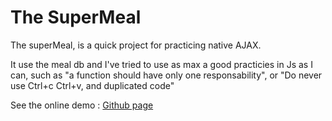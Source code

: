 # The SuperMeal

The superMeal, is a quick project for practicing native AJAX.

It use the meal db and I've tried to use as max a good practicies in Js as I can, such as "a function should have only one responsability", or "Do never use Ctrl+c Ctrl+v, and duplicated code"

See the online demo : [Github page]([https://wprock.fr/blog/](https://nak0x.github.io/superMeal/)https://nak0x.github.io/superMeal/ "TheSuperMeal")
